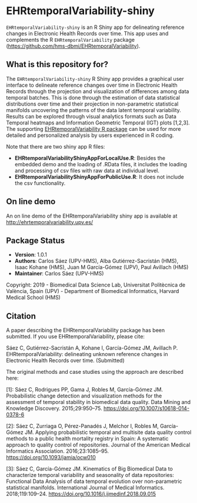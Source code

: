 # EHRtemporalVariability-shiny

`EHRtemporalVariability-shiny` is an R Shiny app for delineating reference changes in Electronic Health Records over time. This app uses and complements the R `EHRtemporalVariability` package (https://github.com/hms-dbmi/EHRtemporalVariability).

## What is this repository for?

The `EHRtemporalVariability-shiny` R Shiny app provides a graphical user interface to delineate reference changes over time in Electronic Health Records through the projection and visualization of differences among data temporal batches. This is done through the estimation of data statistical distributions over time and their projection in non-parametric statistical manifolds uncovering the patterns of the data latent temporal variability. Results can be explored through visual analytics formats such as Data Temporal heatmaps and Information Geometric Temporal (IGT) plots [1,2,3]. The supporting [EHRtemporalVariability R package](https://github.com/hms-dbmi/EHRtemporalVariability) can be used for more detailed and personalized analysis by users experienced in R coding.

Note that there are two shiny app R files:

* __EHRtemporalVariabilityShinyAppForLocalUse.R__: Besides the embedded demo and the loading of .RData files, it includes the loading and processing of csv files with raw data at individual level.
* __EHRtemporalVariabilityShinyAppForPublicUse.R__: It does not include the csv functionality.

## On line demo

An on line demo of the EHRtemporalVariability shiny app is available at http://ehrtemporalvariability.upv.es/

## Package Status

* __Version__: 1.0.1
* __Authors__: Carlos Sáez (UPV-HMS), Alba Gutiérrez-Sacristán (HMS), Isaac Kohane (HMS), Juan M García-Gómez (UPV), Paul Avillach (HMS)
* __Maintainer__: Carlos Sáez (UPV-HMS)
 
Copyright: 2019 - Biomedical Data Science Lab, Universitat Politècnica de València, Spain (UPV) - Department of Biomedical Informatics, Harvard Medical School (HMS)

## Citation

A paper describing the EHRtemporalVariability package has been submitted. If you use EHRtemporalVariability, please cite:

Sáez C, Gutiérrez-Sacristán A, Kohane I, García-Gómez JM, Avillach P. EHRtemporalVariability: delineating unknown reference changes in Electronic Health Records over time. (Submitted)

The original methods and case studies using the approach are described here:

[1]: Sáez C, Rodrigues PP, Gama J, Robles M, García-Gómez JM. Probabilistic change detection and visualization methods for the assessment of temporal stability in biomedical data quality. Data Mining and Knowledge Discovery. 2015;29:950–75. https://doi.org/10.1007/s10618-014-0378-6

[2]: Sáez C, Zurriaga O, Pérez-Panadés J, Melchor I, Robles M, García-Gómez JM. Applying probabilistic temporal and multisite data quality control methods to a public health mortality registry in Spain: A systematic approach to quality control of repositories. Journal of the American Medical Informatics Association. 2016;23:1085–95. https://doi.org/10.1093/jamia/ocw010

[3]: Sáez C, García-Gómez JM. Kinematics of Big Biomedical Data to characterize temporal variability and seasonality of data repositories: Functional Data Analysis of data temporal evolution over non-parametric statistical manifolds. International Journal of Medical Informatics. 2018;119:109–24. https://doi.org/10.1016/j.ijmedinf.2018.09.015


